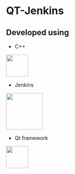 # QT-Jenkins

## Developed using

- C++
<img  src="https://cdn.worldvectorlogo.com/logos/c.svg" height="60" width="60" />

- Jenkins
<img src= "https://cdn.worldvectorlogo.com/logos/jenkins.svg" height="100" width="100" />

- Qt framework
<img src="https://cdn.worldvectorlogo.com/logos/qt.svg" height="60" width="60" />
